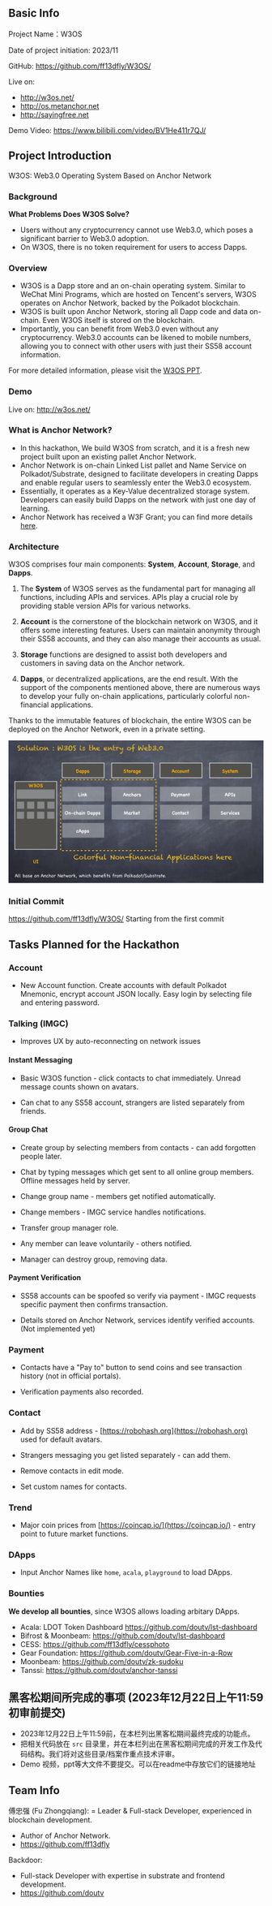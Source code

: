 ## Basic Info

Project Name：W3OS

Date of project initiation: 2023/11

GitHub: https://github.com/ff13dfly/W3OS/

Live on:
- http://w3os.net/
- http://os.metanchor.net
- http://sayingfree.net

Demo Video: https://www.bilibili.com/video/BV1He411r7QJ/
## Project Introduction
W3OS: Web3.0 Operating System Based on Anchor Network

### Background
**What Problems Does W3OS Solve?**
- Users without any cryptocurrency cannot use Web3.0, which poses a significant barrier to Web3.0 adoption.
- On W3OS, there is no token requirement for users to access Dapps. 

### Overview
- W3OS is a Dapp store and an on-chain operating system. Similar to WeChat Mini Programs, which are hosted on Tencent's servers, W3OS operates on Anchor Network, backed by the Polkadot blockchain.
- W3OS is built upon Anchor Network, storing all Dapp code and data on-chain. Even W3OS itself is stored on the blockchain.
- Importantly, you can benefit from Web3.0 even without any cryptocurrency. Web3.0 accounts can be likened to mobile numbers, allowing you to connect with other users with just their SS58 account information.

For more detailed information, please visit the [W3OS PPT](docs/W3OS_Overview.pdf).

### Demo
Live on: http://w3os.net/

### What is Anchor Network?
- In this hackathon, We build W3OS from scratch, and it is a fresh new project built upon an existing pallet Anchor Network.
- Anchor Network is on-chain Linked List pallet and Name Service on Polkadot/Substrate, designed to facilitate developers in creating Dapps and enable regular users to seamlessly enter the Web3.0 ecosystem.
- Essentially, it operates as a Key-Value decentralized storage system. Developers can easily build Dapps on the network with just one day of learning.
- Anchor Network has received a W3F Grant; you can find more details [here](https://github.com/w3f/Grants-Program/pull/1528).

### Architecture
W3OS comprises four main components: **System**, **Account**, **Storage**, and **Dapps**.

1. The **System** of W3OS serves as the fundamental part for managing all functions, including APIs and services. APIs play a crucial role by providing stable version APIs for various networks.

2. **Account** is the cornerstone of the blockchain network on W3OS, and it offers some interesting features. Users can maintain anonymity through their SS58 accounts, and they can also manage their accounts as usual.

3. **Storage** functions are designed to assist both developers and customers in saving data on the Anchor network.

4. **Dapps**, or decentralized applications, are the end result. With the support of the components mentioned above, there are numerous ways to develop your fully on-chain applications, particularly colorful non-financial applications.

Thanks to the immutable features of blockchain, the entire W3OS can be deployed on the Anchor Network, even in a private setting.

![Architecture](docs/architecture.png)

### Initial Commit
https://github.com/ff13dfly/W3OS/ Starting from the first commit

## Tasks Planned for the Hackathon

### Account  

- New Account function. Create accounts with default Polkadot Mnemonic, encrypt account JSON locally. Easy login by selecting file and entering password.  

### Talking (IMGC)  

- Improves UX by auto-reconnecting on network issues  

#### Instant Messaging

- Basic W3OS function - click contacts to chat immediately. Unread message counts shown on avatars.
  
- Can chat to any SS58 account, strangers are listed separately from friends.

#### Group Chat  

- Create group by selecting members from contacts - can add forgotten people later.
  
- Chat by typing messages which get sent to all online group members. Offline messages held by server.
  
- Change group name - members get notified automatically.
  
- Change members - IMGC service handles notifications.  

- Transfer group manager role.

- Any member can leave voluntarily - others notified.  

- Manager can destroy group, removing data.

#### Payment Verification  

- SS58 accounts can be spoofed so verify via payment - IMGC requests specific payment then confirms transaction.
  
- Details stored on Anchor Network, services identify verified accounts. (Not implemented yet)

### Payment  

- Contacts have a "Pay to" button to send coins and see transaction history (not in official portals). 

- Verification payments also recorded.

### Contact  

- Add by SS58 address - [https://robohash.org](https://robohash.org) used for default avatars.

- Strangers messaging you get listed separately - can add them.

- Remove contacts in edit mode.

- Set custom names for contacts.
  
### Trend

- Major coin prices from [https://coincap.io/](https://coincap.io/) - entry point to future market functions.

### DApps  

- Input Anchor Names like `home`, `acala`, `playground` to load DApps.

### Bounties
**We develop all bounties**, since W3OS allows loading arbitary DApps.

- Acala: LDOT Token Dashboard https://github.com/doutv/lst-dashboard
- Bifrost & Moonbeam: https://github.com/doutv/lst-dashboard
- CESS: https://github.com/ff13dfly/cessphoto
- Gear Foundation: https://github.com/doutv/Gear-Five-in-a-Row
- Moonbeam: https://github.com/doutv/zk-sudoku
- Tanssi: https://github.com/doutv/anchor-tanssi

## 黑客松期间所完成的事项 (2023年12月22日上午11:59初审前提交)

- 2023年12月22日上午11:59前，在本栏列出黑客松期间最终完成的功能点。
- 把相关代码放在 `src` 目录里，并在本栏列出在黑客松期间完成的开发工作及代码结构。我们将对这些目录/档案作重点技术评审。
- Demo 视频，ppt等大文件不要提交。可以在readme中存放它们的链接地址

## Team Info
傅忠强 (Fu Zhongqiang):
= Leader & Full-stack Developer, experienced in blockchain development.
- Author of Anchor Network.
- https://github.com/ff13dfly

Backdoor:
- Full-stack Developer with expertise in substrate and frontend development.
- https://github.com/doutv

